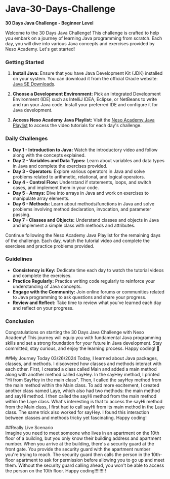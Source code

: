 # Java-30-Days-Challenge
**30 Days Java Challenge - Beginner Level**

Welcome to the 30 Days Java Challenge! This challenge is crafted to help you embark on a journey of learning Java programming from scratch. Each day, you will dive into various Java concepts and exercises provided by Neso Academy. Let's get started!

### Getting Started
1. **Install Java:** Ensure that you have Java Development Kit (JDK) installed on your system. You can download it from the official Oracle website: [Java SE Downloads](https://www.oracle.com/java/technologies/javase-jdk11-downloads.html).

2. **Choose a Development Environment:** Pick an Integrated Development Environment (IDE) such as IntelliJ IDEA, Eclipse, or NetBeans to write and run your Java code. Install your preferred IDE and configure it for Java development.

3. **Access Neso Academy Java Playlist:** Visit the [Neso Academy Java Playlist](https://www.youtube.com/playlist?list=PLBlnK6fEyqRj9lld8sWIUNwlKfdUoPd1Y) to access the video tutorials for each day's challenge.

### Daily Challenges
- **Day 1 - Introduction to Java:** Watch the introductory video and follow along with the concepts explained.
- **Day 2 - Variables and Data Types:** Learn about variables and data types in Java and complete the exercises provided.  
- **Day 3 - Operators:** Explore various operators in Java and solve problems related to arithmetic, relational, and logical operators.
- **Day 4 - Control Flow:** Understand if statements, loops, and switch cases, and implement them in your code.
- **Day 5 - Arrays:** Dive into arrays in Java and work on exercises to manipulate array elements.
- **Day 6 - Methods:** Learn about methods/functions in Java and solve problems involving method declaration, invocation, and parameter passing.
- **Day 7 - Classes and Objects:** Understand classes and objects in Java and implement a simple class with methods and attributes.

Continue following the Neso Academy Java Playlist for the remaining days of the challenge. Each day, watch the tutorial video and complete the exercises and practice problems provided.

### Guidelines
- **Consistency is Key:** Dedicate time each day to watch the tutorial videos and complete the exercises.
- **Practice Regularly:** Practice writing code regularly to reinforce your understanding of Java concepts.
- **Engage with the Community:** Join online forums or communities related to Java programming to ask questions and share your progress.
- **Review and Reflect:** Take time to review what you've learned each day and reflect on your progress.

### Conclusion
Congratulations on starting the 30 Days Java Challenge with Neso Academy! This journey will equip you with fundamental Java programming skills and set a strong foundation for your future in Java development. Stay committed, stay curious, and enjoy the learning process. Happy coding! 🚀


##My Journey Today 03/26/2024
    Today, I learned about Java packages, classes, and methods. I discovered how classes and methods interact with each other. First, I created a class called Main and added a main method along with another method called sayHey. In the sayHey method, I printed "Hi from SayHey in the main class". Then, I called the sayHey method from the main method within the Main class. To add more excitement, I created another class named Laye, which also had two methods: the main method and sayHi method. I then called the sayHi method from the main method within the Laye class. What's interesting is that to access the sayHi method from the Main class, I first had to call sayHi from its main method in the Laye class. The same trick also worked for sayHey. I found this interaction between classes and methods tricky yet fascinating. Happy coding!

##Really Live Scenario  
    Imagine you need to meet someone who lives in an apartment on the 10th floor of a building, but you only know their building address and apartment number. When you arrive at the building, there's a security guard at the front gate. You provide the security guard with the apartment number you're trying to reach. The security guard then calls the person in the 10th-floor apartment to ask for permission before allowing you to go up and meet them. Without the security guard calling ahead, you won't be able to access the person on the 10th floor.    Happy coding!!!!!!!!!